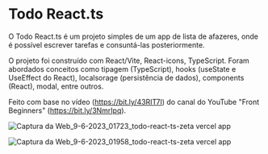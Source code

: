 # Todo React.ts

O Todo React.ts é um projeto simples de um app de lista de afazeres, onde é possível escrever tarefas e consuntá-las posteriormente.

O projeto foi construído com React/Vite, React-icons, TypeScript. Foram abordados conceitos como tipagem (TypeScript), hooks (useState e UseEffect do React), localsorage (persistência de dados), components (React), modal, entre outros.

Feito com base no vídeo (https://bit.ly/43RIT7I) do canal do YouTube "Front Beginners" (https://bit.ly/3NmrIpq).

![Captura da Web_9-6-2023_01723_todo-react-ts-zeta vercel app](https://github.com/emersoncarneirodasilva/todo-react_ts/assets/94311606/b79c7e49-ab1e-4da3-b6fe-3576476d2d22)

![Captura da Web_9-6-2023_01958_todo-react-ts-zeta vercel app](https://github.com/emersoncarneirodasilva/todo-react_ts/assets/94311606/b3b046f6-aae9-4d95-8aa4-ebf913a1b08d)


